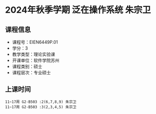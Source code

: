 # 2024年秋季学期 泛在操作系统 朱宗卫






## 课程信息

- 课程号：EIEN6449P.01
- 学分：3
- 教学类型：理论实验课
- 开课单位：软件学院苏州
- 课程类别：硕士
- 课程层次：专业硕士

## 上课时间

```
11~17周 G2-B503 :2(6,7,8,9) 朱宗卫
11~17周 G2-B503 :3(2,3,4,5) 朱宗卫
```

